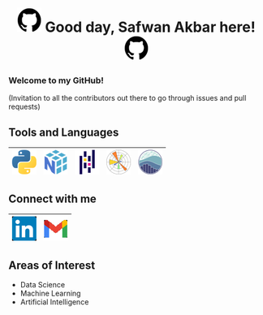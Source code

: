 <h1 align="center"> <img src="https://github.com/safwanakbar86/safwanakbar86/blob/main/icons48/github48.png" alt-text="GitHub"> Good day, Safwan Akbar here! <img src="https://github.com/safwanakbar86/safwanakbar86/blob/main/icons48/github48.png" alt-text="GitHub"> </h1>

### Welcome to my GitHub!

(Invitation to all the contributors out there to go through issues and pull requests)

## Tools and Languages

| ![alt-text][python] | ![alt-text][numpy] | ![alt-text][pandas] | ![alt-text][matplot] | ![alt-text][seaborn] |
| - | - | - | - | - |

[python]: https://github.com/safwanakbar86/safwanakbar86/blob/main/icons48/python48.png "Python"
[numpy]: https://github.com/safwanakbar86/safwanakbar86/blob/main/icons48/numpy48.png "NumPy"
[pandas]: https://github.com/safwanakbar86/safwanakbar86/blob/main/icons48/pandas48.png "Pandas"
[matplot]: https://github.com/safwanakbar86/safwanakbar86/blob/main/icons48/matplotlib48.png "Matplotlib"
[seaborn]: https://github.com/safwanakbar86/safwanakbar86/blob/main/icons48/seaborn48.png "Seaborn"

## Connect with me

| <a href="https://www.linkedin.com/in/safwan-akbar-3015aa244/"><img src="https://github.com/safwanakbar86/safwanakbar86/blob/main/icons48/linkedin48.png" alt-text="LinkedIn"></a> | <a href="mailto:safwanakbar0205@gmail.com"><img src="https://github.com/safwanakbar86/safwanakbar86/blob/main/icons48/gmail48.png" alt-text="Email"></a> |
| - | - |

## Areas of Interest

 - Data Science
 - Machine Learning
 - Artificial Intelligence
